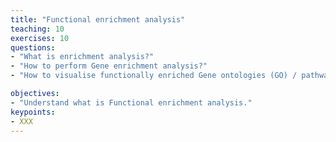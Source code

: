 ```yaml
---
title: "Functional enrichment analysis"
teaching: 10
exercises: 10
questions:
- "What is enrichment analysis?"
- "How to perform Gene enrichment analysis?"
- "How to visualise functionally enriched Gene ontologies (GO) / pathways as networks?"

objectives:
- "Understand what is Functional enrichment analysis."
keypoints:
- XXX
---
```




